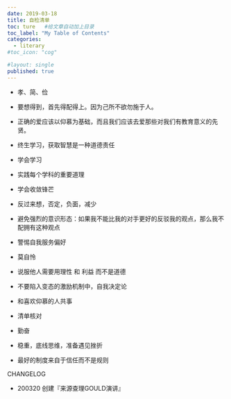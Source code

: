 ```yaml
---
date: 2019-03-18
title: 自检清单
toc: ture   #给文章自动加上目录
toc_label: "My Table of Contents"
categories:
  - literary
#toc_icon: "cog"

#layout: single
published: true
---
```



- 孝、简、俭

- 要想得到，首先得配得上。因为己所不欲勿施于人。

- 正确的爱应该以仰慕为基础，而且我们应该去爱那些对我们有教育意义的先贤。

- 终生学习，获取智慧是一种道德责任

- 学会学习

- 实践每个学科的重要道理

- 学会收敛锋芒

- 反过来想，否定，负面，减少

- 避免强烈的意识形态：如果我不能比我的对手更好的反驳我的观点，那么我不配拥有这种观点

- 警惕自我服务偏好

- 莫自怜

- 说服他人需要用理性 和 利益 而不是道德

- 不要陷入变态的激励机制中，自我决定论

- 和喜欢仰慕的人共事

- 清单核对

- 勤奋

- 稳重，底线思维，准备遇见挫折

- 最好的制度来自于信任而不是规则






CHANGELOG

- 200320 创建『来源查理GOULD演讲』